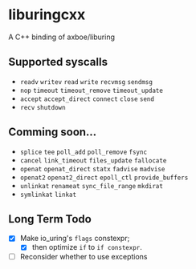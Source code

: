 # liburingcxx
A C++ binding of axboe/liburing

## Supported syscalls

- `readv` `writev` `read` `write` `recvmsg` `sendmsg`
- `nop` `timeout` `timeout_remove` `timeout_update`
- `accept` `accept_direct` `connect` `close` `send`
- `recv` `shutdown`

## Comming soon...

- `splice` `tee` `poll_add` `poll_remove` `fsync`
- `cancel` `link_timeout` `files_update` `fallocate`
- `openat` `openat_direct` `statx` `fadvise` `madvise`
- `openat2` `openat2_direct` `epoll_ctl` `provide_buffers`
- `unlinkat` `renameat` `sync_file_range` `mkdirat`
- `symlinkat` `linkat`


## Long Term Todo

- [x] Make io_uring's `flags` constexpr;
  - [x] then optimize `if` to `if constexpr`.
- [ ] Reconsider whether to use exceptions